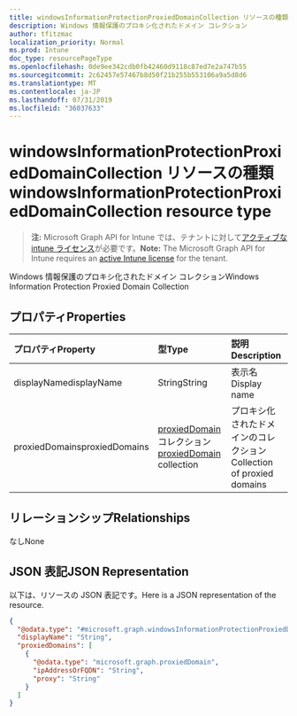 ```yaml
---
title: windowsInformationProtectionProxiedDomainCollection リソースの種類
description: Windows 情報保護のプロキシ化されたドメイン コレクション
author: tfitzmac
localization_priority: Normal
ms.prod: Intune
doc_type: resourcePageType
ms.openlocfilehash: 0de9ee342cdb0fb42460d9118c87ed7e2a747b55
ms.sourcegitcommit: 2c62457e57467b8d50f21b255b553106a9a5d8d6
ms.translationtype: MT
ms.contentlocale: ja-JP
ms.lasthandoff: 07/31/2019
ms.locfileid: "36037633"
---
```

# <a name="windowsinformationprotectionproxieddomaincollection-resource-type"></a><span data-ttu-id="e9a2d-103">windowsInformationProtectionProxiedDomainCollection リソースの種類</span><span class="sxs-lookup"><span data-stu-id="e9a2d-103">windowsInformationProtectionProxiedDomainCollection resource type</span></span>

> <span data-ttu-id="e9a2d-104">**注:** Microsoft Graph API for Intune では、テナントに対して[アクティブな intune ライセンス](https://go.microsoft.com/fwlink/?linkid=839381)が必要です。</span><span class="sxs-lookup"><span data-stu-id="e9a2d-104">**Note:** The Microsoft Graph API for Intune requires an [active Intune license](https://go.microsoft.com/fwlink/?linkid=839381) for the tenant.</span></span>

<span data-ttu-id="e9a2d-105">Windows 情報保護のプロキシ化されたドメイン コレクション</span><span class="sxs-lookup"><span data-stu-id="e9a2d-105">Windows Information Protection Proxied Domain Collection</span></span>

## <a name="properties"></a><span data-ttu-id="e9a2d-106">プロパティ</span><span class="sxs-lookup"><span data-stu-id="e9a2d-106">Properties</span></span>
|<span data-ttu-id="e9a2d-107">プロパティ</span><span class="sxs-lookup"><span data-stu-id="e9a2d-107">Property</span></span>|<span data-ttu-id="e9a2d-108">型</span><span class="sxs-lookup"><span data-stu-id="e9a2d-108">Type</span></span>|<span data-ttu-id="e9a2d-109">説明</span><span class="sxs-lookup"><span data-stu-id="e9a2d-109">Description</span></span>|
|:---|:---|:---|
|<span data-ttu-id="e9a2d-110">displayName</span><span class="sxs-lookup"><span data-stu-id="e9a2d-110">displayName</span></span>|<span data-ttu-id="e9a2d-111">String</span><span class="sxs-lookup"><span data-stu-id="e9a2d-111">String</span></span>|<span data-ttu-id="e9a2d-112">表示名</span><span class="sxs-lookup"><span data-stu-id="e9a2d-112">Display name</span></span>|
|<span data-ttu-id="e9a2d-113">proxiedDomains</span><span class="sxs-lookup"><span data-stu-id="e9a2d-113">proxiedDomains</span></span>|<span data-ttu-id="e9a2d-114">[proxiedDomain](../resources/intune-mam-proxieddomain.md) コレクション</span><span class="sxs-lookup"><span data-stu-id="e9a2d-114">[proxiedDomain](../resources/intune-mam-proxieddomain.md) collection</span></span>|<span data-ttu-id="e9a2d-115">プロキシ化されたドメインのコレクション</span><span class="sxs-lookup"><span data-stu-id="e9a2d-115">Collection of proxied domains</span></span>|

## <a name="relationships"></a><span data-ttu-id="e9a2d-116">リレーションシップ</span><span class="sxs-lookup"><span data-stu-id="e9a2d-116">Relationships</span></span>
<span data-ttu-id="e9a2d-117">なし</span><span class="sxs-lookup"><span data-stu-id="e9a2d-117">None</span></span>

## <a name="json-representation"></a><span data-ttu-id="e9a2d-118">JSON 表記</span><span class="sxs-lookup"><span data-stu-id="e9a2d-118">JSON Representation</span></span>
<span data-ttu-id="e9a2d-119">以下は、リソースの JSON 表記です。</span><span class="sxs-lookup"><span data-stu-id="e9a2d-119">Here is a JSON representation of the resource.</span></span>
<!-- {
  "blockType": "resource",
  "@odata.type": "microsoft.graph.windowsInformationProtectionProxiedDomainCollection"
}
-->
``` json
{
  "@odata.type": "#microsoft.graph.windowsInformationProtectionProxiedDomainCollection",
  "displayName": "String",
  "proxiedDomains": [
    {
      "@odata.type": "microsoft.graph.proxiedDomain",
      "ipAddressOrFQDN": "String",
      "proxy": "String"
    }
  ]
}
```




